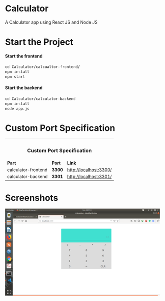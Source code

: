 # Calculator
A Calculator app using React JS and Node JS

# Start the Project

#### Start the frontend
```
cd Calculator/calcualtor-frontend/
npm install
npm start
```

#### Start the backend
```
cd Calculator/calculator-backend
npm install
node app.js
```

# Custom Port Specification
<table>
  <tr>
    <th colspan="3"><h3>Custom Port Specification</h3></th>
  </tr>
  <tr>
    <td><b>Part</b></td>
    <td><b>Port</b></td>
    <td><b>Link</b></td>
  </tr>
  <tr>
    <td>calculator-frontend</td>
    <td><b>3300</b></td>
    <td><a href="http://localhost:3300/">http://localhost:3300/</a></td>
  </tr>
  <tr>
    <td>calculator-backend</td>
    <td><b>3301</b></td>
    <td><a href="http://localhost:3301/">http://localhost:3301/</a></td>
  </tr>
</table>

# Screenshots
![Calculator](images/calulator-image.png)